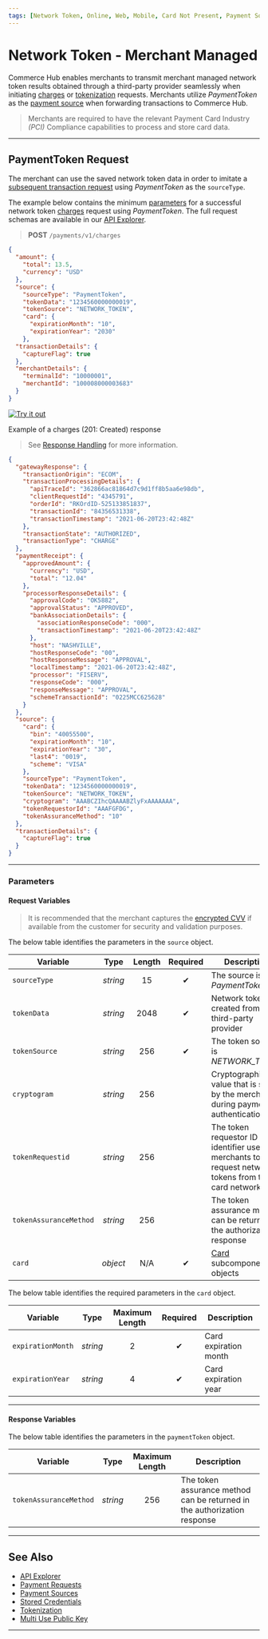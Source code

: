 ```yaml
---
tags: [Network Token, Online, Web, Mobile, Card Not Present, Payment Source]
---
```


# Network Token - Merchant Managed

Commerce Hub enables merchants to transmit merchant managed network token results obtained through a third-party provider seamlessly when initiating [charges](?path=docs/Resources/API-Documents/Payments/Charges.md) or [tokenization](?path=docs/Resources/API-Documents/Payments_VAS/Payment-Token.md) requests. Merchants utilize *PaymentToken* as the [payment source](?path=docs/Resources/Guides/Payment-Sources/Source-Type.md) when forwarding transactions to Commerce Hub.

<!-- theme: warning -->
> Merchants are required to have the relevant Payment Card Industry *(PCI)* Compliance capabilities to process and store card data.

---

## PaymentToken Request

The merchant can use the saved network token data in order to imitate a [subsequent transaction request](#see-also) using *PaymentToken* as the `sourceType`.

<!--
type: tab
titles: Request, Response
-->

The example below contains the minimum [parameters](#parameters) for a successful network token [charges](?path=docs/Resources/API-Documents/Payments/Charges.md) request using *PaymentToken*. The full request schemas are available in our [API Explorer](../api/?type=post&path=/payments/v1/charges).

<!-- theme: success -->
> **POST** `/payments/v1/charges`

```json
{
  "amount": {
    "total": 13.5,
    "currency": "USD"
  },
  "source": {
    "sourceType": "PaymentToken",
    "tokenData": "1234560000000019",
    "tokenSource": "NETWORK_TOKEN",
    "card": {
      "expirationMonth": "10",
      "expirationYear": "2030"
    },
  "transactionDetails": {
    "captureFlag": true
  },
  "merchantDetails": {
    "terminalId": "10000001",
    "merchantId": "100008000003683"
  }
}
```

[![Try it out](../../../../assets/images/button.png)](../api/?type=post&path=/payments/v1/charges)

<!--
type: tab
-->

Example of a charges (201: Created) response

<!-- theme: info -->
> See [Response Handling](?path=docs/Resources/Guides/Response-Codes/Response-Handling.md) for more information.

```json
{
  "gatewayResponse": {
    "transactionOrigin": "ECOM",
    "transactionProcessingDetails": {
      "apiTraceId": "362866ac81864d7c9d1ff8b5aa6e98db",
      "clientRequestId": "4345791",
      "orderId": "RKOrdID-525133851837",
      "transactionId": "84356531338",
      "transactionTimestamp": "2021-06-20T23:42:48Z"
    },
    "transactionState": "AUTHORIZED",
    "transactionType": "CHARGE"
  },
  "paymentReceipt": {
    "approvedAmount": {
      "currency": "USD",
      "total": "12.04"
    },
    "processorResponseDetails": {
      "approvalCode": "OK5882",
      "approvalStatus": "APPROVED",
      "bankAssociationDetails": {
        "associationResponseCode": "000",
        "transactionTimestamp": "2021-06-20T23:42:48Z"
      },
      "host": "NASHVILLE",
      "hostResponseCode": "00",
      "hostResponseMessage": "APPROVAL",
      "localTimestamp": "2021-06-20T23:42:48Z",
      "processor": "FISERV",
      "responseCode": "000",
      "responseMessage": "APPROVAL",
      "schemeTransactionId": "0225MCC625628"
    }
  },
  "source": {
    "card": {
      "bin": "40055500",
      "expirationMonth": "10",
      "expirationYear": "30",
      "last4": "0019",
      "scheme": "VISA"
    },
    "sourceType": "PaymentToken",
    "tokenData": "1234560000000019",
    "tokenSource": "NETWORK_TOKEN",
    "cryptogram": "AAABCZIhcQAAAABZlyFxAAAAAAA",
    "tokenRequestorId": "AAAFGFDG",
    "tokenAssuranceMethod": "10"
  },
  "transactionDetails": {
    "captureFlag": true
  }
}
```

<!-- type: tab-end -->

---

### Parameters

#### Request Variables

<!-- theme: info -->
> It is recommended that the merchant captures the [encrypted CVV](?path=docs/Online-Mobile-Digital/Secure-Data-Capture/Multi-Use-Public-Key/Multi-Use-Public-Key.md) if available from the customer for security and validation purposes.

<!--
type: tab
titles: source, card
-->

The below table identifies the parameters in the `source` object.

| Variable | Type | Length | Required | Description |
| ----- | :----: | :-----: | :-----: | ----- |
| `sourceType` | *string* | 15 | &#10004; | The source is *PaymentToken* |
| `tokenData` | *string* | 2048 | &#10004; | Network token created from third-party provider |
| `tokenSource` | *string* | 256 | &#10004; | The token source is *NETWORK_TOKEN* |
| `cryptogram` | *string* | 256 | | Cryptographic value that is sent by the merchant during payment authentication |
| `tokenRequestid` | *string* | 256 | | The token requestor ID is an identifier used by merchants to request network tokens from the card networks |
| `tokenAssuranceMethod` | *string* | 256 | | The token assurance method can be returned in the authorization response |
| `card` | *object* | N/A | &#10004; | [Card](?path=docs/Resources/Master-Data/Card.md) subcomponent objects |

<!--
type: tab
-->

The below table identifies the required parameters in the `card` object.

| Variable | Type| Maximum Length | Required | Description |
| ----- | :-----: | :-----: | :-----: | ----- |
| `expirationMonth` | *string* | 2 | &#10004; | Card expiration month |
| `expirationYear` | *string* | 4 | &#10004; | Card expiration year |

<!-- type: tab-end -->

---

#### Response Variables

<!--
type: tab
titles: paymentToken
-->

The below table identifies the parameters in the `paymentToken` object.

| Variable | Type | Maximum Length | Description |
| ----- | :-----: | :-----: | ----- |
| `tokenAssuranceMethod` | *string* | 256 | The token assurance method can be returned in the authorization response |

<!-- type: tab-end -->

---

## See Also

- [API Explorer](../api/?type=post&path=/payments/v1/charges)
- [Payment Requests](?path=docs/Resources/API-Documents/Payments/Payments.md)
- [Payment Sources](?path=docs/Resources/Guides/Payment-Sources/Source-Type.md)
- [Stored Credentials](?path=docs/Resources/Guides/Stored-Credentials.md)
- [Tokenization](?path=docs/Resources/API-Documents/Payments_VAS/Payment-Token.md)
- [Multi Use Public Key](?path=docs/Online-Mobile-Digital/Secure-Data-Capture/Multi-Use-Public-Key/Multi-Use-Public-Key.md)

---
